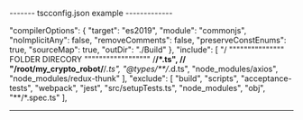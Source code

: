 
------- tscconfig.json example -------------


"compilerOptions": {
"target": "es2019",
"module": "commonjs",
"noImplicitAny": false,
"removeComments": false,
"preserveConstEnums": true,
"sourceMap": true,
"outDir": "./Build"
},
"include": [
    "/ """"""""""""""" FOLDER DIRECORY """""""""""""""""" /**/*.ts",
    // "/root/my_crypto_robot/**/*.ts",
    "@types/**/*.d.ts",
    "node_modules/axios",
    "node_modules/redux-thunk"
],
"exclude": [
    "build",
    "scripts",
    "acceptance-tests",
    "webpack",
    "jest",
    "src/setupTests.ts",
    "node_modules",
    "obj",
    "**/*.spec.ts"
],

--------------------